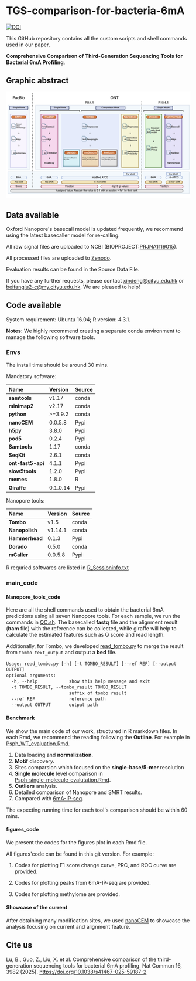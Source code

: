 # TGS-comparison-for-bacteria-6mA

[![DOI](https://zenodo.org/badge/DOI/10.5281/zenodo.15165726.svg)](https://doi.org/10.5281/zenodo.15165726)

This GitHub repository contains all the custom scripts and shell commands used in our paper,

**Comprehensive Comparison of Third-Generation Sequencing Tools for Bacterial 6mA Profiling**.


## Graphic abstract
![abstract](readme_fig/Workflow.png)
## Data available
Oxford Nanopore's basecall model is updated frequently, we recommend using the latest basecaller model for re-calling. 

All raw signal files are uploaded to NCBI (BIOPROJECT:[PRJNA1119015](https://ncbi.nlm.nih.gov/bioproject/?term=PRJNA1119015)).

All processed files are uploaded to [Zenodo](10.5281/zenodo.15165726).

Evaluation results can be found in the Source Data File.

If you have any further requests, please contact xindeng@cityu.edu.hk or beifanglu2-c@my.cityu.edu.hk. We are pleased to help!

## Code available

System requirement: Ubuntu 16.04; R version: 4.3.1.

**Notes:** We highly recommend creating a separate conda environment to manage the following software tools.

### Envs

The install time should be around 30 mins.

Mandatory software:

| Name         | Version  | Source|
|:-------------|:---------|:--------|
| **samtools** | v1.17    |conda|
| **minimap2** | v2.17    |conda|
| **python**   | \>=3.9.2 |conda|
| **nanoCEM**  | 0.0.5.8  |Pypi|
| **h5py**  | 3.8.0  |Pypi|
| **pod5**  | 0.2.4  |Pypi|
| **Samtools**  | 1.17  |conda|
| **SeqKit**  | 2.6.1  |conda|
| **ont-fast5-api**  | 4.1.1  |Pypi|
| **slow5tools**  | 1.2.0  |Pypi|
| **memes**  | 1.8.0  |R|
| **Giraffe**  | 0.1.0.14  |Pypi|


Nanopore tools:


| Name            | Version | Source|
|:----------------|:--------|:--------|
| **Tombo**       | v1.5    |conda|
| **Nanopolish**  | v1.14.1 |conda|
| **Hammerhead** | 0.1.3   |Pypi|
| **Dorado**  | 0.5.0  |conda|
| **mCaller**  | 0.0.5.8  |Pypi|


R requried softwares are listed in [R_Sessioninfo.txt](main_code/R_Sessioninfo.txt)


### main_code
#### Nanopore_tools_code
Here are all the shell commands used to obtain the bacterial 6mA predictions using all seven Nanopore tools.
For each sample, we run the commands in [QC.sh](main_code/Benchmark_code/QC.sh). The basecalled **fastq** file and the alignment result (**bam** file) with the reference can be collected,
while giraffe will help to calculate the estimated features such as Q score and read length.

Additionally, for Tombo, we developed [read_tombo.py](main_code/Nanopore_tools_code/read_tombo.py) to merge the result from `tombo text_output` and output a **bed** file.

    Usage: read_tombo.py [-h] [-t TOMBO_RESULT] [--ref REF] [--output OUTPUT]
    optional arguments:                                                      
      -h, --help            show this help message and exit                  
      -t TOMBO_RESULT, --tombo_result TOMBO_RESULT                       
                            suffix of tombo result                           
      --ref REF             reference path                                   
      --output OUTPUT       output path   

#### Benchmark
We show the main code of our work, structured in R markdown files.
In each Rmd, we recommend the reading following the **Outline**.
For example in [Psph_WT_evaluation.Rmd](main_code/Benchmark_code/Psph_WT_evaluation.Rmd). 
1. Data loading and **normalization**.
2. **Motif** discovery.
3. Sites comparsion which focused on the **single-base/5-mer** resolution
4. **Single molecule** level comparison in [Psph_single_molecule_evalutation.Rmd](main_code/Benchmark_code/Psph_single_molecule_evalutation.Rmd). 
5. **Outliers** analysis.
6. Detailed comparison of Nanopore and SMRT results.
7. Campared with [6mA-IP-seq](main_code/Benchmark_code/Psph_IPseq_annotation.Rmd).

The expecting running time for each tool's comparison should be within 60 mins.


#### figures_code
We present the codes for the figures plot in each Rmd file.

All figures'code can be found in this git version. For example:

1. Codes for plotting F1 score change curve, PRC, and ROC curve are provided.

2. Codes for plotting peaks from 6mA-IP-seq are provided.

3. Codes for plotting methylome are provided.


#### Showcase of the current
After obtaining many modification sites, 
we used [nanoCEM](https://github.com/lrslab/nanoCEM) to showcase the analysis focusing on current and alignment feature.


## Cite us
Lu, B., Guo, Z., Liu, X. et al. Comprehensive comparison of the third-generation sequencing tools for bacterial 6mA profiling. Nat Commun 16, 3982 (2025). https://doi.org/10.1038/s41467-025-59187-2
